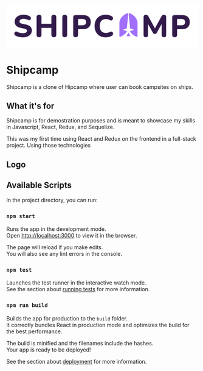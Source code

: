 
![](../readme-resources/name-and-logo.png)

# Shipcamp

Shipcamp is a clone of Hipcamp where user can book campsites on ships.

## What it's for
Shipcamp is for demostration purposes and is meant to showcase my skills in Javascript, React, Redux, and Sequelize.

This was my first time using React and Redux on the frontend in a full-stack project. Using those technologies

## Logo

## Available Scripts

In the project directory, you can run:

### `npm start`

Runs the app in the development mode.\
Open [http://localhost:3000](http://localhost:3000) to view it in the browser.

The page will reload if you make edits.\
You will also see any lint errors in the console.

### `npm test`

Launches the test runner in the interactive watch mode.\
See the section about [running tests](https://facebook.github.io/create-react-app/docs/running-tests) for more information.

### `npm run build`

Builds the app for production to the `build` folder.\
It correctly bundles React in production mode and optimizes the build for the best performance.

The build is minified and the filenames include the hashes.\
Your app is ready to be deployed!

See the section about [deployment](https://facebook.github.io/create-react-app/docs/deployment) for more information.
